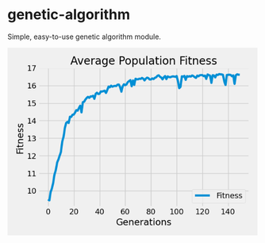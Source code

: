 # genetic-algorithm
Simple, easy-to-use genetic algorithm module.

![Fitness Over Time at a population of 50 Cells in 150 Generations](https://github.com/spheppner/genetic-algorithm/blob/main/plot_pop50_gen150.png?raw=true)
